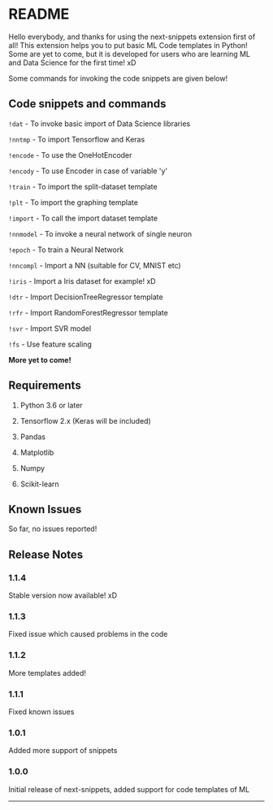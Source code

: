 # README

Hello everybody, and thanks for using the next-snippets extension first of all! This extension helps you to put basic ML Code templates in Python! Some are yet to come, but it is developed for users who are learning ML and Data Science for the first time! xD

Some commands for invoking the code snippets are given below!

## Code snippets and commands

`!dat` - To invoke basic import of Data Science libraries

`!nntmp` - To import Tensorflow and Keras

`!encode` - To use the OneHotEncoder

`!encody` - To use Encoder in case of variable 'y'

`!train` - To import the split-dataset template

`!plt` - To import the graphing template

`!import` - To call the import dataset template

`!nnmodel` - To invoke a neural network of single neuron

`!epoch` - To train a Neural Network

`!nncompl` - Import a NN (suitable for CV, MNIST etc)

`!iris` - Import a Iris dataset for example! xD

`!dtr` - Import DecisionTreeRegressor template

`!rfr` - Import RandomForestRegressor template

`!svr` - Import SVR model

`!fs` - Use feature scaling

**More yet to come!**


## Requirements

1. Python 3.6 or later

2. Tensorflow 2.x (Keras will be included)

3. Pandas

4. Matplotlib

5. Numpy

6. Scikit-learn

## Known Issues

So far, no issues reported!

## Release Notes

### 1.1.4

Stable version now available! xD

### 1.1.3

Fixed issue which caused problems in the code

### 1.1.2

More templates added!

### 1.1.1

Fixed known issues

### 1.0.1

Added more support of snippets

### 1.0.0

Initial release of next-snippets, added support for code templates of ML  

-----------------------------------------------------------------------------------------------------------
